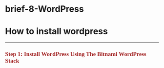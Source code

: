 # brief-8-WordPress

<h1>How to install wordpress</h1>
<hr>
<h3 style="color: brown; font-family: 'poppins'; font-size: 1.2rem;">Step 1: Install WordPress Using The Bitnami WordPress Stack</h3>

